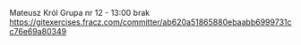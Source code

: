 Mateusz Król
Grupa nr 12 - 13:00
brak
https://gitexercises.fracz.com/committer/ab620a51865880ebaabb6999731cc76e69a80349
